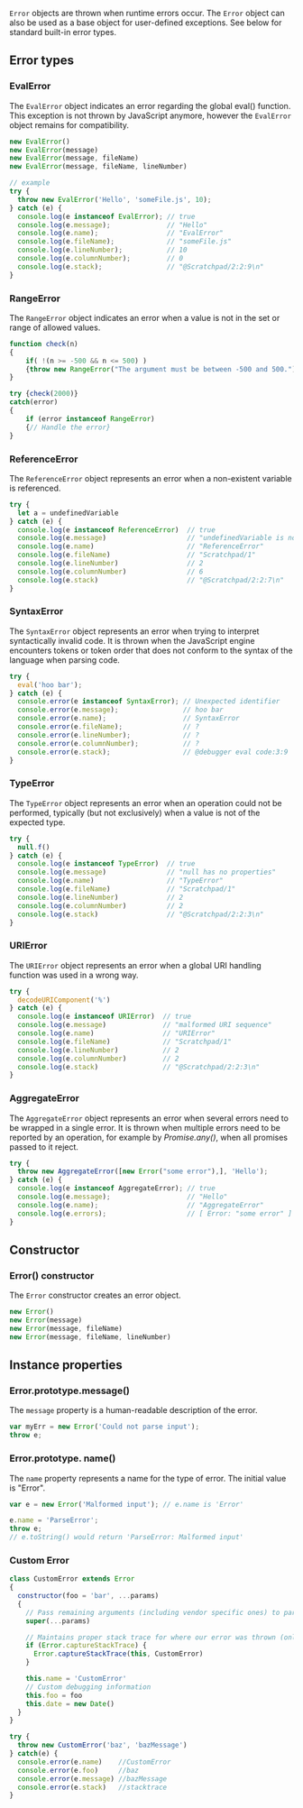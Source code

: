 <link rel="stylesheet" href="https://cdn.jsdelivr.net/npm/bootstrap-icons@1.5.0/font/bootstrap-icons.css">
<link rel="stylesheet" href="../../lib/doc_style.css">

`Error` objects are thrown when runtime errors occur. The `Error` object can also be used as a base object for user-defined exceptions. See below for standard built-in error types.

## Error types
### EvalError
The `EvalError` object indicates an error regarding the global eval() function. This exception is not thrown by JavaScript anymore, however the `EvalError` object remains for compatibility.
```js
new EvalError()
new EvalError(message)
new EvalError(message, fileName)
new EvalError(message, fileName, lineNumber)

// example
try {
  throw new EvalError('Hello', 'someFile.js', 10);
} catch (e) {
  console.log(e instanceof EvalError); // true
  console.log(e.message);              // "Hello"
  console.log(e.name);                 // "EvalError"
  console.log(e.fileName);             // "someFile.js"
  console.log(e.lineNumber);           // 10
  console.log(e.columnNumber);         // 0
  console.log(e.stack);                // "@Scratchpad/2:2:9\n"
}
```

### RangeError
The `RangeError` object indicates an error when a value is not in the set or range of allowed values.
```js
function check(n)
{
    if( !(n >= -500 && n <= 500) )
    {throw new RangeError("The argument must be between -500 and 500.")}
}

try {check(2000)}
catch(error)
{
    if (error instanceof RangeError)
    {// Handle the error}
}
```


### ReferenceError
The `ReferenceError` object represents an error when a non-existent variable is referenced.
```js
try {
  let a = undefinedVariable
} catch (e) {
  console.log(e instanceof ReferenceError)  // true
  console.log(e.message)                    // "undefinedVariable is not defined"
  console.log(e.name)                       // "ReferenceError"
  console.log(e.fileName)                   // "Scratchpad/1"
  console.log(e.lineNumber)                 // 2
  console.log(e.columnNumber)               // 6
  console.log(e.stack)                      // "@Scratchpad/2:2:7\n"
}

```

### SyntaxError
The `SyntaxError` object represents an error when trying to interpret syntactically invalid code. It is thrown when the JavaScript engine encounters tokens or token order that does not conform to the syntax of the language when parsing code.
```js
try {
  eval('hoo bar');
} catch (e) {
  console.error(e instanceof SyntaxError); // Unexpected identifier
  console.error(e.message);                // hoo bar
  console.error(e.name);                   // SyntaxError
  console.error(e.fileName);               // ?
  console.error(e.lineNumber);             // ?
  console.error(e.columnNumber);           // ?
  console.error(e.stack);                  // @debugger eval code:3:9
}
```

### TypeError
The `TypeError` object represents an error when an operation could not be performed, typically (but not exclusively) when a value is not of the expected type.
```js
try {
  null.f()
} catch (e) {
  console.log(e instanceof TypeError)  // true
  console.log(e.message)               // "null has no properties"
  console.log(e.name)                  // "TypeError"
  console.log(e.fileName)              // "Scratchpad/1"
  console.log(e.lineNumber)            // 2
  console.log(e.columnNumber)          // 2
  console.log(e.stack)                 // "@Scratchpad/2:2:3\n"
}
```

### URIError
The `URIError` object represents an error when a global URI handling function was used in a wrong way.
```js
try {
  decodeURIComponent('%')
} catch (e) {
  console.log(e instanceof URIError)  // true
  console.log(e.message)              // "malformed URI sequence"
  console.log(e.name)                 // "URIError"
  console.log(e.fileName)             // "Scratchpad/1"
  console.log(e.lineNumber)           // 2
  console.log(e.columnNumber)         // 2
  console.log(e.stack)                // "@Scratchpad/2:2:3\n"
}
```

### AggregateError
The `AggregateError` object represents an error when several errors need to be wrapped in a single error. It is thrown when multiple errors need to be reported by an operation, for example by *Promise.any()*, when all promises passed to it reject.
```js
try {
  throw new AggregateError([new Error("some error"),], 'Hello');
} catch (e) {
  console.log(e instanceof AggregateError); // true
  console.log(e.message);                   // "Hello"
  console.log(e.name);                      // "AggregateError"
  console.log(e.errors);                    // [ Error: "some error" ]
}
```

## Constructor
### Error() constructor
The `Error` constructor creates an error object.
```js
new Error()
new Error(message)
new Error(message, fileName)
new Error(message, fileName, lineNumber)
```

## Instance properties
### Error.prototype.message()
The `message` property is a human-readable description of the error.
```js
var myErr = new Error('Could not parse input');
throw e;
```

### Error.prototype. name()
The `name` property represents a name for the type of error. The initial value is "Error".
```js
var e = new Error('Malformed input'); // e.name is 'Error'

e.name = 'ParseError';
throw e;
// e.toString() would return 'ParseError: Malformed input'
```

### Custom Error
```js
class CustomError extends Error 
{
  constructor(foo = 'bar', ...params) 
  {
    // Pass remaining arguments (including vendor specific ones) to parent constructor
    super(...params)

    // Maintains proper stack trace for where our error was thrown (only available on V8)
    if (Error.captureStackTrace) {
      Error.captureStackTrace(this, CustomError)
    }

    this.name = 'CustomError'
    // Custom debugging information
    this.foo = foo
    this.date = new Date()
  }
}

try {
  throw new CustomError('baz', 'bazMessage')
} catch(e) {
  console.error(e.name)    //CustomError
  console.error(e.foo)     //baz
  console.error(e.message) //bazMessage
  console.error(e.stack)   //stacktrace
}
```



















